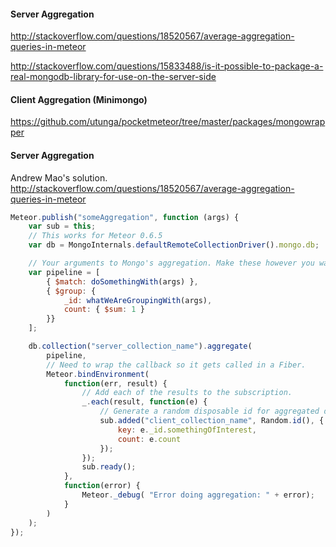 #### Server Aggregation

http://stackoverflow.com/questions/18520567/average-aggregation-queries-in-meteor

http://stackoverflow.com/questions/15833488/is-it-possible-to-package-a-real-mongodb-library-for-use-on-the-server-side

#### Client Aggregation (Minimongo)  
https://github.com/utunga/pocketmeteor/tree/master/packages/mongowrapper  


#### Server Aggregation  
Andrew Mao's solution.  
http://stackoverflow.com/questions/18520567/average-aggregation-queries-in-meteor

````js
Meteor.publish("someAggregation", function (args) {
    var sub = this;
    // This works for Meteor 0.6.5
    var db = MongoInternals.defaultRemoteCollectionDriver().mongo.db;

    // Your arguments to Mongo's aggregation. Make these however you want.
    var pipeline = [
        { $match: doSomethingWith(args) },
        { $group: {
            _id: whatWeAreGroupingWith(args),
            count: { $sum: 1 }
        }}
    ];

    db.collection("server_collection_name").aggregate(        
        pipeline,
        // Need to wrap the callback so it gets called in a Fiber.
        Meteor.bindEnvironment(
            function(err, result) {
                // Add each of the results to the subscription.
                _.each(result, function(e) {
                    // Generate a random disposable id for aggregated documents
                    sub.added("client_collection_name", Random.id(), {
                        key: e._id.somethingOfInterest,                        
                        count: e.count
                    });
                });
                sub.ready();
            },
            function(error) {
                Meteor._debug( "Error doing aggregation: " + error);
            }
        )
    );
});
````

